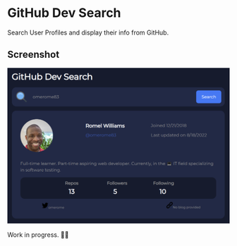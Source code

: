 # GitHub Dev Search
Search User Profiles and display their info from GitHub.

## Screenshot
![](./screenshot.png)

Work in progress. 👍🏽
